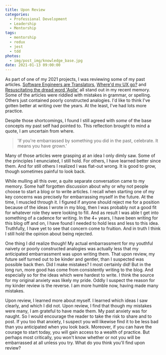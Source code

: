 ```yaml
---
title: Upon Review
categories:
  - Professional Development
  - Leadership
  - Mentorship
tags:
  - mentorship
  - redux
  - jest
  - tdd
photos:
  - img/post_img/knowledge_base.jpg
date: 2021-01-13 09:00:00
---
```


As part of one of my 2021 projects, I was reviewing some of my past articles. [Software Engineers are Translators](/blog/software-developers-are-translators/), [Where'd my UX go?](/blog/whered-my-ux-go/) and [Resuscitating the dread word 'Agile'](/blog/resuscitating-the-dread-word-agile/) all stand out in my recent memory. Some of the articles were riddled with mistakes in grammar, or spelling. Others just contained poorly constructed analogies. I'd like to think I've gotten better at writing over the years. At the least, I've had lots more practice.

Despite those shortcomings, I found I still agreed with _some_ of the base concepts my past self had pointed to. This reflection brought to mind a quote, I am uncertain from where.

> 'If you're embarrassed by something you did in the past, celebrate. It means you have grown.'

Many of those articles were grasping at an idea I only dimly saw. Some of the principles I enunciated, I still hold. For others, I have learned better since them. And for still others I realized I was flat-out wrong. It is good to grow, though sometimes painful to look back.

While mulling all this over, a quite separate conversation came to my memory. Some half forgotten discussion about why or why not people choose to start a blog or to write articles. I recall when starting one of my key concerns was precisely for embarrassing myself in the future. At the time, I muscled through it.
I figured if anyone should reject me for a position because of the ideas I wrote in my blog, then I was probably not a good fit for whatever role they were looking to fill. And as result I was able t get into something of a cadence for writing. In the 4+ years, I have been writing for this blog off and on, I have found I needed to hold less and less to this idea. Truthfully, I have yet to see that concern come to fruition. And in truth I think I still hold the opinion about being rejected.

One thing I did realize though! My actual embarrassment for my youthful naivety or poorly constructed analogies was actually less that my anticipated embarrassment was upon writing them. That upon review, my future self turned out to be kinder and gentler, than I suspected was possible back then. Did I make mistakes? I most certainly did! But in the long run, more good has come from consistently writing to the blog. And especially so for the ideas which were hardest to write. I think the source for my original anxiety was likely my pride. Oddly I suspect the reason for my kinder review is the reverse. I am more humble now, having made many mistakes.

Upon review, I learned more about myself. I learned which ideas I saw clearly, and which I did not. Upon review, I find that though my mistakes were many, I am grateful to have made them. My past anxiety was for naught. So I would encourage the reader to take the risk to share and to post. If you too that anxiety, I suspect you will likewise find it to be less bad than you anticipated when you look back. Moreover, if you can have the courage to start today, you will gain access to a wealth of practice. But perhaps most critically, you won't know whether or not you will be embarrassed at all unless you try. What do you think you'll find upon review?
